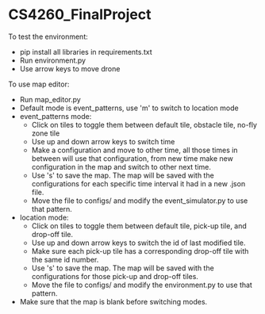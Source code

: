 # CS4260_FinalProject

To test the environment:
* pip install all libraries in requirements.txt
* Run environment.py
* Use arrow keys to move drone

To use map editor:
* Run map_editor.py
* Default mode is event_patterns, use 'm' to switch to location mode
* event_patterns mode: 
  * Click on tiles to toggle them between default tile, obstacle tile, no-fly zone tile
  * Use up and down arrow keys to switch time
  * Make a configuration and move to other time, all those times in between will use that configuration, from new time make new configuration in the map and switch to other next time. 
  * Use 's' to save the map. The map will be saved with the configurations for each specific time interval it had in a new .json file. 
  * Move the file to configs/ and modify the event_simulator.py to use that pattern.
* location mode:
  * Click on tiles to toggle them between default tile, pick-up tile, and drop-off tile.
  * Use up and down arrow keys to switch the id of last modified tile.
  * Make sure each pick-up tile has a corresponding drop-off tile with the same id number.
  * Use 's' to save the map. The map will be saved with the configurations for those pick-up and drop-off tiles.
  * Move the file to configs/ and modify the environment.py to use that pattern.
* Make sure that the map is blank before switching modes.